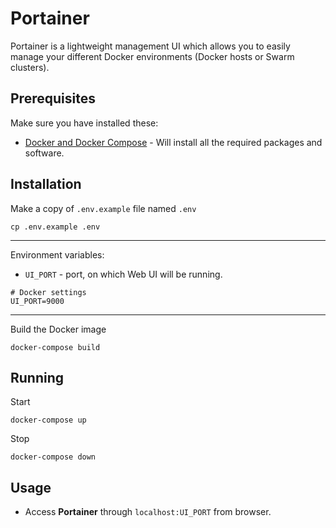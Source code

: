 # Portainer

Portainer is a lightweight management UI which allows you to easily manage your different Docker environments (Docker hosts or Swarm clusters).

## Prerequisites

Make sure you have installed these:
- [Docker and Docker Compose](https://phoenixnap.com/kb/install-docker-compose-on-ubuntu-20-04) - Will install all the required packages and software.

## Installation

Make a copy of `.env.example` file named `.env`

```shell script
cp .env.example .env
```

---

Environment variables:
- `UI_PORT` - port, on which Web UI will be running.

```dotenv
# Docker settings
UI_PORT=9000
```
---

Build the Docker image

```shell script
docker-compose build
```

## Running

Start
```
docker-compose up
```

Stop
```
docker-compose down
```

## Usage

- Access **Portainer** through `localhost:UI_PORT` from browser.
